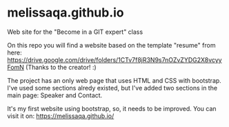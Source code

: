# melissaqa.github.io

Web site for the "Become in a GIT expert" class

On this repo you will find a website based on the template "resume" from here: https://drive.google.com/drive/folders/1CTv7f8jR3N9s7nOZvZYDG2X8vcyyFomN (Thanks to the creator! :)

The project has an only web page that uses HTML and CSS with bootstrap. I've used some sections alredy existed, but I've added two sections in the main page: Speaker and Contact.

It's my first website using bootstrap, so, it needs to be improved. You can visit it on: https://melissaqa.github.io/
